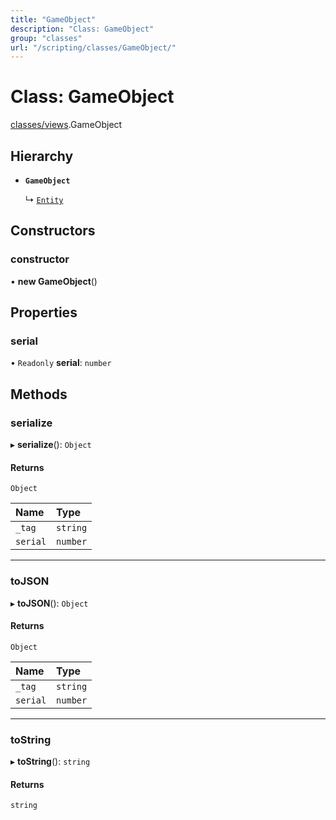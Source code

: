 ```yaml
---
title: "GameObject"
description: "Class: GameObject"
group: "classes"
url: "/scripting/classes/GameObject/"
---
```


# Class: GameObject

[classes/views](/scripting/modules).GameObject

## Hierarchy

- **`GameObject`**

  ↳ [`Entity`](../Entity)

## Constructors

### constructor

• **new GameObject**()

## Properties

### serial

• `Readonly` **serial**: `number`

## Methods

### serialize

▸ **serialize**(): `Object`

#### Returns

`Object`

| Name | Type |
| :------ | :------ |
| `_tag` | `string` |
| `serial` | `number` |

___

### toJSON

▸ **toJSON**(): `Object`

#### Returns

`Object`

| Name | Type |
| :------ | :------ |
| `_tag` | `string` |
| `serial` | `number` |

___

### toString

▸ **toString**(): `string`

#### Returns

`string`
